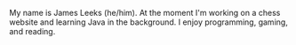   My name is James Leeks (he/him).
  At the moment I'm working on a chess website and learning Java in the background.
  I enjoy programming, gaming, and reading.

<!---
JamesLeeks/JamesLeeks is a ✨ special ✨ repository because its `README.md` (this file) appears on your GitHub profile.
You can click the Preview link to take a look at your changes.
--->
